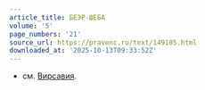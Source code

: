 ```yaml
---
article_title: БЕЭР-ШЕБА
volume: '5'
page_numbers: '21'
source_url: https://pravenc.ru/text/149105.html
downloaded_at: '2025-10-13T09:33:52Z'
---
```


- см. [Вирсавия](https://pravenc.ru/text/Вирсавия.html).

